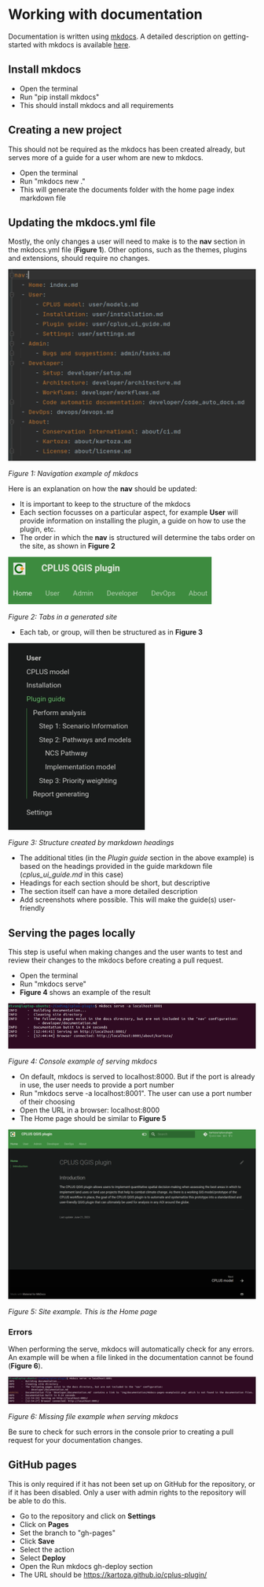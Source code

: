 # Working with documentation

Documentation is written using <a href="https://mkdocs.org/">mkdocs</a>.
A detailed description on getting-started with mkdocs is available <a href="https://www.mkdocs.org/getting-started/">here</a>.

## Install mkdocs

- Open the terminal
- Run "pip install mkdocs"
- This should install mkdocs and all requirements

## Creating a new project

This should not be required as the mkdocs has been created already, but serves more of a guide for
a user whom are new to mkdocs.

- Open the terminal
- Run "mkdocs new ."
- This will generate the documents folder with the home page index markdown file

## Updating the mkdocs.yml file

Mostly, the only changes a user will need to make is to the **nav** section in the mkdocs.yml file (**Figure 1**).
Other options, such as the themes, plugins and extensions, should require no changes.

![mkdocs nav example](../img/documentation/mkdocs-nav-example.png)

*Figure 1: Navigation example of mkdocs*

Here is an explanation on how the **nav** should be updated:

- It is important to keep to the structure of the mkdocs
- Each section focusses on a particular aspect, for example **User** will provide information on installing
  the plugin, a guide on how to use the plugin, etc.
- The order in which the **nav** is structured will determine the tabs order on the site, as shown in **Figure 2**

![mkdocs nav tabs](../img/documentation/mkdocs-nav-tabs.png)

*Figure 2: Tabs in a generated site*

- Each tab, or group, will then be structured as in **Figure 3**

![mkdocs tab content](../img/documentation/mkdocs-nav-tab-contents.png)

*Figure 3: Structure created by markdown headings*

- The additional titles (in the *Plugin guide* section in the above example) is based on the headings
  provided in the guide markdown file (*cplus_ui_guide.md* in this case)
- Headings for each section should be short, but descriptive
- The section itself can have a more detailed description
- Add screenshots where possible. This will make the guide(s) user-friendly

## Serving the pages locally

This step is useful when making changes and the user wants to test and review their changes to the mkdocs
before creating a pull request.

- Open the terminal
- Run "mkdocs serve"
- **Figure 4** shows an example of the result

![Documentation mkdocs serve](../img/documentation/mkdocs-serve-console.png)

*Figure 4: Console example of serving mkdocs*

- On default, mkdocs is served to localhost:8000. But if the port is already in use, the user needs to provide a port number
- Run "mkdocs serve -a localhost:8001". The user can use a port number of their choosing
- Open the URL in a browser: localhost:8000
- The Home page should be similar to **Figure 5**

![Documentation example](../img/documentation/mkdocs-pages-example.png)

*Figure 5: Site example. This is the Home page*

### Errors

When performing the serve, mkdocs will automatically check for any errors. An example will be when
a file linked in the documentation cannot be found (**Figure 6**).

![Documentation error](../img/documentation/mkdocs-serve-error.png)

*Figure 6: Missing file example when serving mkdocs*

Be sure to check for such errors in the console prior to creating a pull request for your documentation changes.

## GitHub pages

This is only required if it has not been set up on GitHub for the repository, or if it has been disabled.
Only a user with admin rights to the repository will be able to do this.

- Go to the repository and click on **Settings**
- Click on **Pages**
- Set the branch to "gh-pages"
- Click **Save**
- Select the action
- Select **Deploy**
- Open the Run mkdocs gh-deploy section
- The URL should be https://kartoza.github.io/cplus-plugin/

